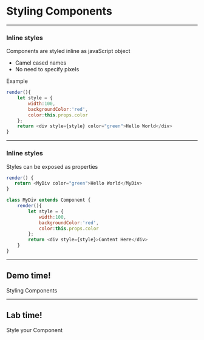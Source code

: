 # Styling Components

---

### Inline styles
Components are styled inline as javaScript object
 - Camel cased names
 - No need to specify pixels

Example
```js
render(){
    let style = {
        width:100,
        backgroundColor:'red',
        color:this.props.color
    };
    return <div style={style} color="green">Hello World</div>
}
```

---

### Inline styles

Styles can be exposed as properties

```js
render() {
   return <MyDiv color="green">Hello World</MyDiv>
}

class MyDiv extends Component {
    render(){
        let style = {
            width:100,
            backgroundColor:'red',
            color:this.props.color
        };
        return <div style={style}>Content Here</div>
    }
}

```



---

<!-- .slide: data-background="url('images/demo.jpg')" data-background-size="cover" --> 
<!-- .slide: class="lab" -->
## Demo time!
Styling Components

---

<!-- .slide: data-background="url('images/lab2.jpg')" data-background-size="cover"  --> 
<!-- .slide: class="lab" -->
## Lab time!
Style your Component